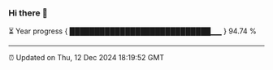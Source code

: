 ### Hi there 👋

⏳ Year progress { ████████████████████████████▁▁ } 94.74 %

---

⏰ Updated on Thu, 12 Dec 2024 18:19:52 GMT
